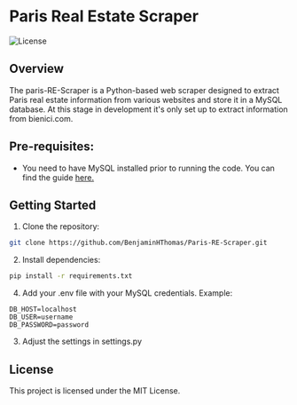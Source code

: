 # Paris Real Estate Scraper

![License](https://img.shields.io/badge/license-MIT-blue)

## Overview
The paris-RE-Scraper is a Python-based web scraper designed to extract Paris real estate information from various websites and store it in a MySQL database. At this stage in development it's only set up to extract information from bienici.com. 

## Pre-requisites:
- You need to have MySQL installed prior to running the code. You can find the guide [here.](https://dev.mysql.com/doc/mysql-installation-excerpt/5.7/en/)

## Getting Started

1. Clone the repository:
```bash
git clone https://github.com/BenjaminHThomas/Paris-RE-Scraper.git
```

2. Install dependencies:
```bash
pip install -r requirements.txt
```
4. Add your .env file with your MySQL credentials. Example:
```
DB_HOST=localhost
DB_USER=username
DB_PASSWORD=password
```

3. Adjust the settings in settings.py


## License

This project is licensed under the MIT License.
